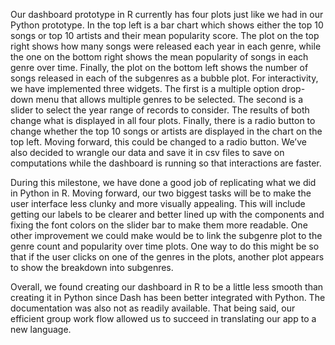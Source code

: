 Our dashboard prototype in R currently has four plots just like we had in our Python prototype. In the top left is a bar chart which shows either the top 10 songs or top 10 artists and their mean popularity score. The plot on the top right shows how many songs were released each year in each genre, while the one on the bottom right shows the mean popularity of songs in each genre over time. Finally, the plot on the bottom left shows the number of songs released in each of the subgenres as a bubble plot. For interactivity, we have implemented three widgets. The first is a multiple option drop-down menu that allows multiple genres to be selected. The second is a slider to select the year range of records to consider. The results of both change what is displayed in all four plots. Finally, there is a radio button to change whether the top 10 songs or artists are displayed in the chart on the top left. Moving forward, this could be changed to a radio button. We’ve also decided to wrangle our data and save it in csv files to save on computations while the dashboard is running so that interactions are faster.

During this milestone, we have done a good job of replicating what we did in Python in R. Moving forward, our two biggest tasks will be to make the user interface less clunky and more visually appealing. This will include getting our labels to be clearer and better lined up with the components and fixing the font colors on the slider bar to make them more readable. One other improvement we could make would be to link the subgenre plot to the genre count and popularity over time plots. One way to do this might be so that if the user clicks on one of the genres in the plots, another plot appears to show the breakdown into subgenres.  

Overall, we found creating our dashboard in R to be a little less smooth than creating it in Python since Dash has been better integrated with Python. The documentation was also not as readily available. That being said, our efficient group work flow allowed us to succeed in translating our app to a new language. 
